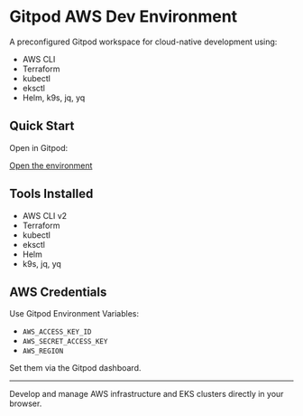 # Gitpod AWS Dev Environment

A preconfigured Gitpod workspace for cloud-native development using:

- AWS CLI
- Terraform
- kubectl
- eksctl
- Helm, k9s, jq, yq

## Quick Start

Open in Gitpod:

[Open the environment](https://gitpod.io/#https://github.com/your-username/aws-dev-env)

## Tools Installed

- AWS CLI v2
- Terraform
- kubectl
- eksctl
- Helm
- k9s, jq, yq

## AWS Credentials

Use Gitpod Environment Variables:
- `AWS_ACCESS_KEY_ID`
- `AWS_SECRET_ACCESS_KEY`
- `AWS_REGION`

Set them via the Gitpod dashboard.

---

Develop and manage AWS infrastructure and EKS clusters directly in your browser.
